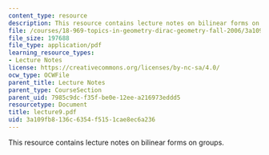 ```yaml
---
content_type: resource
description: This resource contains lecture notes on bilinear forms on groups.
file: /courses/18-969-topics-in-geometry-dirac-geometry-fall-2006/3a109fb8136c6354f5151cae8ec6a236_lecture9.pdf
file_size: 197688
file_type: application/pdf
learning_resource_types:
- Lecture Notes
license: https://creativecommons.org/licenses/by-nc-sa/4.0/
ocw_type: OCWFile
parent_title: Lecture Notes
parent_type: CourseSection
parent_uid: 7985c9dc-f35f-be0e-12ee-a216973eddd5
resourcetype: Document
title: lecture9.pdf
uid: 3a109fb8-136c-6354-f515-1cae8ec6a236
---
```

This resource contains lecture notes on bilinear forms on groups.